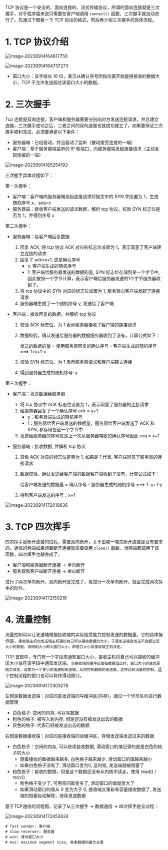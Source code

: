 

TCP 协议是一个安全的、面向连接的、流式传输协议，所谓的面向连接就是三次握手，对于程序猿来说只需要在客户端调用 `connect()` 函数，三次握手就自动进行了。先通过下图看一下 TCP 协议的格式，然后再介绍三次握手的具体流程。



# 1. TCP 协议介绍



![image-20230914164617750](https://mater-1312713760.cos.ap-guangzhou.myqcloud.com/img/202309141646798.png)

![image-20230914164737273](https://mater-1312713760.cos.ap-guangzhou.myqcloud.com/img/202309141647350.png)

* 窗口大小：该字段长 16 位，表示从确认序号所指位置开始能够接收的数据大小，TCP 不允许发送超过该窗口大小的数据。



# 2. 三次握手

Tcp 连接是双向连接，客户端和服务器需要分别向对方发送连接请求，并且建立连接，三次握手成功之后，二者之间的双向连接也就成功建立了。如果要保证三次握手顺利完成，必须要满足以下条件：

* 服务器端：已经启动，并且启动了监听（被动接受连接的一端）
* 客户端：基于服务器端监听的 IP 和端口，向服务器端发起连接请求（主动发起连接的一端）



![image-20230914165254193](https://mater-1312713760.cos.ap-guangzhou.myqcloud.com/img/202309141652295.png)

三次握手具体过程如下：

第一次握手：

* 客户端：客户端向服务器端发起连接请求将报文中的 SYN 字段置为 1，生成随机序号 x，seq=x
* 服务器端：接收客户端发送的请求数据，解析 tcp 协议，校验 SYN 标志位是否为 1，并得到序号  x

第二次握手：

* 服务器端：给客户端回复数据

  1. 回复 ACK, 将 tcp 协议 ACK 对应的标志位设置为 1，表示同意了客户端建立连接的请求
  2. 回复了 ack=x+1, 这是确认序号
     * x: 客户端生成的随机序号
     * 1: 客户端给服务器发送的数据的量,  SYN 标志位存储到某一个字节中, 因此按照一个字节计算，表示客户端给服务器发送的1个字节服务器收到了。
  3. 将 tcp 协议中的 SYN 对应的标志位设置为 1, 服务器向客户端发起了连接请求
  4. 服务器端生成了一个随机序号 y, 发送给了客户端

* 客户端：接收回复的数据，并解析 tcp 协议

  1. 校验 ACK 标志位，为 1 表示服务器接收了客户端的连接请求

  2. 数据校验，确认发送给服务器的数据服务器收到了没有，计算公式如下：

     发送的数据的量 = 使用服务器回复的确认序号 - 客户端生成的随机序号 ===> 1=x+1-x

  3. 校验 SYN 标志位，为 1 表示服务器请求和客户端建立连接

  4. 得到服务器生成的随机序号: y



第三次握手：

* 客户端：发送数据给服务器

  1. 将 tcp 协议中 ACK 标志位设置为 1，表示同意了服务器的连接请求
  2. 给服务器回复了一个确认序号 ack = y+1
     * y：服务器端生成的随机序号
     * 1：服务器给客户端发送的数据量，服务器给客户端发送了 ACK 和 SYN,  都存储在这一个字节中
  3. 发送给服务器的序号就是上一次从服务器端收的确认序号因此 seq = x+1

* 服务器端：接收数据,  并解析 tcp 协议

  1. 查看 ACK 对应的标志位是否为 1, 如果是 1 代表,  客户端同意了服务器的连接请求

  2. 数据校验，确认发送给客户端的数据客户端收到了没有，计算公式如下：

     给客户端发送的数据量 = 确认序号 - 服务器生成的随机序号 ===> 1=y+1-y

  3. 得到客户端发送的序号：x+1



![image-20230914172019836](https://mater-1312713760.cos.ap-guangzhou.myqcloud.com/img/202309141720869.png)



# 3. TCP  四次挥手

四次挥手是断开连接的过程，需要双向断开，关于由哪一端先断开连接是没有要求的。通信的两端如果想要断开连接就需要调用 `close()` 函数，当两端都调用了该函数，四次挥手也就完成了。

* 客户端和服务器断开连接 -> 单向断开
* 服务器和客户端断开连接 -> 单向断开

进行了两次单向断开，双向断开就完成了，每进行一次单向断开，就会完成两次挥手的动作。



![image-20230914172150216](https://mater-1312713760.cos.ap-guangzhou.myqcloud.com/img/202309141721327.png)





# 4. 流量控制

流量控制可以让发送端根据接收端的实际接受能力控制发送的数据量。它的具体操作是，`接收端主机向发送端主机通知自己可以接收数据的大小，于是发送端会发送不会超过该大小的数据，该限制大小即为窗口大小，即窗口大小由接收端主机决定。`

TCP 首部中，专门有一个字段来通知窗口大小，接收主机将自己可以接收的缓冲区大小放在该字段中通知发送端。`当接收端的缓冲区面临数据溢出时，窗口大小的值也是随之改变，设置为一个更小的值通知发送端，从而控制数据的发送量，这样达到流量的控制。`这个控制流程的窗口也可以称作滑动窗口。

![image-20230914172303278](https://mater-1312713760.cos.ap-guangzhou.myqcloud.com/img/202309141723321.png)

左侧是数据发送端：对应的是发送端的写缓冲区(内存)，通过一个环形队列进行数据管理

* 白色格子: 空闲的内存, 可以写数据
* 粉色的格子: 被写入到内存, 但是还没有被发送出去的数据
* 灰色的格子: 代表已经被发送出去的数据



右侧是数据接收端：对应的是接收端的读缓冲区，存储发送端发送过来的数据

* 白色格子：空闲的内存, 可以继续接收数据, 滑动窗口的值记录的就是白色的格子的大小
  * 随着接收的数据越来越多, 白色格子越来越少, 滑动窗口的值越来越小
  * 如果白色格子没有了, 滑动窗口变为0, 这时候, 发送端就被阻塞了
* 粉色格子：接收的数据，但是这个数据还没有从内核中读走，使用 read() / recv()
  * 粉色格子变少了, 可用空间就变多了, 滑动窗口的值就变大了
  * 如果滑动窗口的值从 0 变为大于 0, 接收端又重新有容量接收数据了,  发送端的阻塞自动解除，继续发送数据



基于TCP通信的流程图，记录了从三次握手 -> 数据通信 -> 四次挥手是全过程：

![image-20230914172452624](https://mater-1312713760.cos.ap-guangzhou.myqcloud.com/img/202309141724711.png)



```shell
# fast sender: 客户端
# slow recerver: 服务器
# win: 滑动窗口大小
# mss: maximum segment size, 单条数据的最大长度
```

